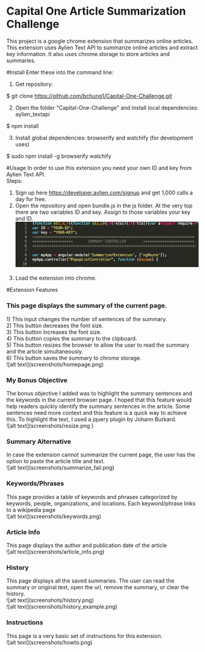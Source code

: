 # Capital One Article Summarization Challenge
This project is a google chrome extension that summarizes online articles.
This extension uses Aylien Text API to summarize online articles and extract key information. It also uses chrome.storage to store articles and summaries. 

#Install
Enter these into the command line: <br>
1) Get repository: <br>

$ git clone https://github.com/bchung1/Capital-One-Challenge.git <br>


2) Open the folder "Capital-One-Challenge" and install local dependencies: aylien_textapi <br>

$ npm install <br>

3) Install global dependencies: browserify and watchify (for development uses) <br>

$ sudo npm install -g browserify watchify <br>

#Usage
In order to use this extension you need your own ID and key from Aylien Text API. <br>
Steps: <br>

1) Sign up here https://developer.aylien.com/signup and get 1,000 calls a day for free. <br>
2) Open the repository and open bundle.js in the js folder. At the very top there are two variables ID and key. Assign to those variables your key and ID. <br>
![alt text](screenshots/api_key.png) <br><br>
3) Load the extension into chrome. <br>


#Extension Features

<h3>This page displays the summary of the current page.</h3>
1) This input changes the number of sentences of the summary. <br>
2) This button decreases the font size. <br>
3) This button increases the font size. <br>
4) This button copies the summary to the clipboard. <br>
5) This button resizes the browser to allow the user to read the summary and the article simultaneously. <br>
6) This button saves the summary to chrome storage. <br>
![alt text](screenshots/homepage.png) <br>

<h3>My Bonus Objective</h3>
The bonus objective I added was to highlight the summary sentences and the keywords in the current browser page. I hoped that this feature would help readers quickly identify the summary sentences in the article. Some sentences need more context and this feature is a quick way to achieve this. To highlight the text, I used a jquery plugin by Johann Burkard. <br>
![alt text](screenshots/resize.png ) <br>

<h3>Summary Alternative</h3>
In case the extension cannot summarize the current page, the user has the option to paste the article title and text. <br>
![alt text](screenshots/summarize_fail.png) <br>

<h3>Keywords/Phrases</h3>
This page provides a table of keywords and phrases categorized by keywords, people, organizations, and locations. Each keyword/phrase links to a wikipedia page <br>
![alt text](screenshots/keywords.png) <br>

<h3>Article Info</h3>
This page displays the author and publication date of the article <br>
![alt text](screenshots/article_info.png) <br>

<h3>History</h3>
This page displays all the saved summaries. The user can read the summary or original text, open the url, remove the summary, or clear the history. <br>
![alt text](screenshots/history.png) <br>![alt text](screenshots/history_example.png)

<h3>Instructions</h3>
This page is a very basic set of instructions for this extension. <br>
![alt text](screenshots/howto.png) <br> 




